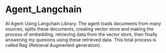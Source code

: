 # Agent_Langchain
AI Agent Using Langchain Library. The agent loads documents from many sources, splits these documents, creating vector store and making the process of embedding, retrieving data from the vector store, then finally answering my quesions using these retrieved data. This total process is called Rag (Retrieval Augmented generation).
